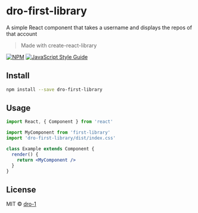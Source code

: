 # dro-first-library
A simple React component that takes a username and displays the repos of that account

> Made with create-react-library

[![NPM](https://img.shields.io/npm/v/first-library.svg)](https://www.npmjs.com/package/dro-first-library) [![JavaScript Style Guide](https://img.shields.io/badge/code_style-standard-brightgreen.svg)](https://standardjs.com)

## Install

```bash
npm install --save dro-first-library
```

## Usage

```jsx
import React, { Component } from 'react'

import MyComponent from 'first-library'
import 'dro-first-library/dist/index.css'

class Example extends Component {
  render() {
    return <MyComponent />
  }
}
```

## License

MIT © [dro-1](https://github.com/dro-1)
